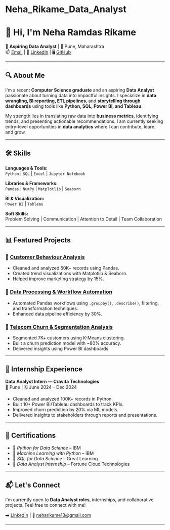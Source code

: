 # Neha_Rikame_Data_Analyst
# 👋 Hi, I'm Neha Ramdas Rikame

🎯 **Aspiring Data Analyst** | 📍 Pune, Maharashtra  
📫 [Email](mailto:neharikame13@gmail.com) | 💼 [LinkedIn](https://www.linkedin.com/in/neha-rikame-49025b274) | 🖥️ [GitHub](https://github.com/neha-13-7531)

---

## 🔍 About Me

I'm a recent **Computer Science graduate** and an aspiring **Data Analyst** passionate about turning data into impactful insights. I specialize in **data wrangling, BI reporting, ETL pipelines**, and **storytelling through dashboards** using tools like **Python, SQL, Power BI, and Tableau**.

My strength lies in translating raw data into **business metrics**, identifying trends, and presenting actionable recommendations. I am currently seeking entry-level opportunities in **data analytics** where I can contribute, learn, and grow.

---

## 🛠️ Skills

**Languages & Tools:**  
`Python` | `SQL` | `Excel` | `Jupyter Notebook`

**Libraries & Frameworks:**  
`Pandas` | `NumPy` | `Matplotlib` | `Seaborn`

**BI & Visualization:**  
`Power BI` | `Tableau`

**Soft Skills:**  
Problem Solving | Communication | Attention to Detail | Team Collaboration

---

## 📊 Featured Projects

### 📁 [Customer Behaviour Analysis](https://github.com/neha-13-7531/customer-behavior-analysis)
- Cleaned and analyzed 50K+ records using Pandas.
- Created trend visualizations with Matplotlib & Seaborn.
- Helped improve marketing strategy by 15%.

### 📁 [Data Processing & Workflow Automation](https://github.com/neha-13-7531/data-workflow-automation)
- Automated Pandas workflows using `.groupby()`, `.describe()`, filtering, and transformation techniques.
- Enhanced data pipeline efficiency by 30%.

### 📁 [Telecom Churn & Segmentation Analysis](https://github.com/neha-13-7531/telecom-churn-analysis)
- Segmented 7K+ customers using K-Means clustering.
- Built a churn prediction model with ~80% accuracy.
- Delivered insights using Power BI dashboards.

---

## 🧠 Internship Experience

**Data Analyst Intern — Cravita Technologies**  
📍 Pune | 🗓️ June 2024 – Dec 2024  
- Cleaned and analyzed 100K+ records in Python.  
- Built 10+ Power BI/Tableau dashboards to track KPIs.  
- Improved churn prediction by 20% via ML models.  
- Delivered insights to stakeholders through reports and presentations.

---

## 🏅 Certifications

- 📜 *Python for Data Science* – IBM  
- 📜 *Machine Learning with Python* – IBM  
- 📜 *SQL for Data Science* – Great Learning  
- 📜 *Data Analyst Internship* – Fortune Cloud Technologies  

---

## 📬 Let's Connect

I'm currently open to **Data Analyst roles**, internships, and collaborative projects. Feel free to connect with me!

➡️ [LinkedIn](https://www.linkedin.com/in/neha-rikame-49025b274) | 📧 [neharikame13@gmail.com](mailto:neharikame13@gmail.com)

---











